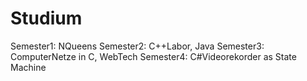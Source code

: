 # Studium
Semester1: NQueens
Semester2: C++Labor, Java
Semester3: ComputerNetze in C, WebTech
Semester4: C#Videorekorder as State Machine
